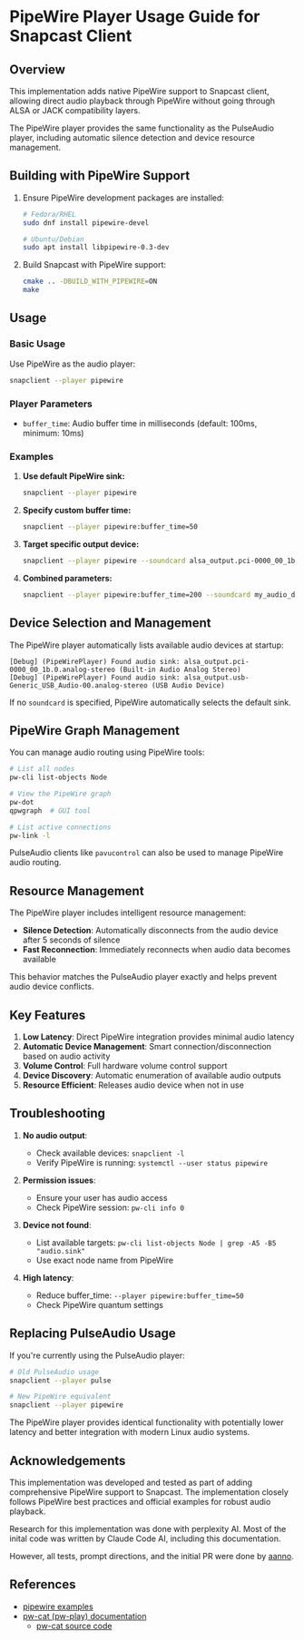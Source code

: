 # PipeWire Player Usage Guide for Snapcast Client

## Overview

This implementation adds native PipeWire support to Snapcast client, allowing direct audio playback through PipeWire without going through ALSA or JACK compatibility layers.

The PipeWire player provides the same functionality as the PulseAudio player, including automatic silence detection and device resource management.

## Building with PipeWire Support

1. Ensure PipeWire development packages are installed:

   ```bash
   # Fedora/RHEL
   sudo dnf install pipewire-devel
   
   # Ubuntu/Debian
   sudo apt install libpipewire-0.3-dev
   ```

2. Build Snapcast with PipeWire support:

   ```bash
   cmake .. -DBUILD_WITH_PIPEWIRE=ON
   make
   ```

## Usage

### Basic Usage

Use PipeWire as the audio player:

```bash
snapclient --player pipewire
```

### Player Parameters

- `buffer_time`: Audio buffer time in milliseconds (default: 100ms, minimum: 10ms)

### Examples

1. **Use default PipeWire sink:**

   ```bash
   snapclient --player pipewire
   ```

2. **Specify custom buffer time:**

   ```bash
   snapclient --player pipewire:buffer_time=50
   ```

3. **Target specific output device:**

   ```bash
   snapclient --player pipewire --soundcard alsa_output.pci-0000_00_1b.0.analog-stereo
   ```

4. **Combined parameters:**

   ```bash
   snapclient --player pipewire:buffer_time=200 --soundcard my_audio_device
   ```

## Device Selection and Management

The PipeWire player automatically lists available audio devices at startup:

```log
[Debug] (PipeWirePlayer) Found audio sink: alsa_output.pci-0000_00_1b.0.analog-stereo (Built-in Audio Analog Stereo)
[Debug] (PipeWirePlayer) Found audio sink: alsa_output.usb-Generic_USB_Audio-00.analog-stereo (USB Audio Device)
```

If no `soundcard` is specified, PipeWire automatically selects the default sink.

## PipeWire Graph Management

You can manage audio routing using PipeWire tools:

```bash
# List all nodes
pw-cli list-objects Node

# View the PipeWire graph
pw-dot
qpwgraph  # GUI tool

# List active connections
pw-link -l
```

PulseAudio clients like `pavucontrol` can also be used to manage PipeWire audio routing.

## Resource Management

The PipeWire player includes intelligent resource management:

- **Silence Detection**: Automatically disconnects from the audio device after 5 seconds of silence
- **Fast Reconnection**: Immediately reconnects when audio data becomes available

This behavior matches the PulseAudio player exactly and helps prevent audio device conflicts.

## Key Features

1. **Low Latency**: Direct PipeWire integration provides minimal audio latency
2. **Automatic Device Management**: Smart connection/disconnection based on audio activity  
3. **Volume Control**: Full hardware volume control support
4. **Device Discovery**: Automatic enumeration of available audio outputs
5. **Resource Efficient**: Releases audio device when not in use

## Troubleshooting

1. **No audio output**:
   - Check available devices: `snapclient -l`
   - Verify PipeWire is running: `systemctl --user status pipewire`

2. **Permission issues**:
   - Ensure your user has audio access
   - Check PipeWire session: `pw-cli info 0`

3. **Device not found**:
   - List available targets: `pw-cli list-objects Node | grep -A5 -B5 "audio.sink"`
   - Use exact node name from PipeWire

4. **High latency**:
   - Reduce buffer_time: `--player pipewire:buffer_time=50`
   - Check PipeWire quantum settings

## Replacing PulseAudio Usage

If you're currently using the PulseAudio player:

```bash
# Old PulseAudio usage
snapclient --player pulse

# New PipeWire equivalent  
snapclient --player pipewire
```

The PipeWire player provides identical functionality with potentially lower latency and better integration with modern Linux audio systems.

## Acknowledgements

This implementation was developed and tested as part of adding comprehensive PipeWire support to Snapcast. The implementation closely follows PipeWire best practices and official examples for robust audio playback.

Research for this implementation was done with perplexity AI. Most of the inital code was written by Claude Code AI, including this documentation.

However, all tests, prompt directions, and the initial PR were done by [aanno](https://github.com/aanno).

## References

- [pipewire examples](https://docs.pipewire.org/examples.html)
- [pw-cat (pw-play) documentation](https://docs.pipewire.org/page_man_pw-cat_1.html)
  - [pw-cat source code](https://github.com/PipeWire/pipewire/blob/master/src/tools/pw-cat.c)
